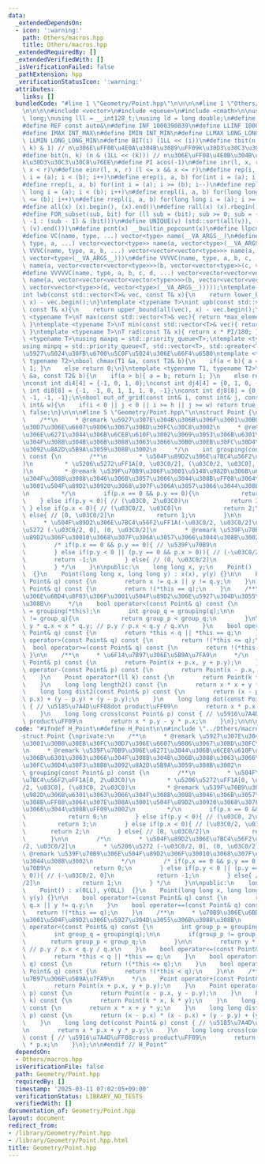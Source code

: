 ```yaml
---
data:
  _extendedDependsOn:
  - icon: ':warning:'
    path: Others/macros.hpp
    title: Others/macros.hpp
  _extendedRequiredBy: []
  _extendedVerifiedWith: []
  _isVerificationFailed: false
  _pathExtension: hpp
  _verificationStatusIcon: ':warning:'
  attributes:
    links: []
  bundledCode: "#line 1 \"Geometry/Point.hpp\"\n\n\n\n#line 1 \"Others/macros.hpp\"\
    \n\n\n\n#include <vector>\n#include <queue>\n#include <cmath>\n\nusing ll = long\
    \ long;\nusing lll = __int128_t;\nusing ld = long double;\n#define newl '\\n'\n\
    #define REF const auto&\n#define INF 1000390039\n#define LLINF 1000000039000000039\n\
    #define IMAX INT_MAX\n#define IMIN INT_MIN\n#define LLMAX LONG_LONG_MAX\n#define\
    \ LLMIN LONG_LONG_MIN\n#define BIT(i) (1LL << (i))\n#define tbit(n, k) ((n >>\
    \ k) & 1) // n\u306E\uFF08\u4E0A\u304B\u3089\uFF09k\u30D3\u30C3\u30C8\u76EE\n\
    #define bit(n, k) (n & (1LL << (k))) // n\u306E\uFF08\u4E0B\u304B\u3089\uFF09\
    k\u30D3\u30C3\u30C8\u76EE\n#define PI acos(-1)\n#define inr(l, x, r) (l <= x &&\
    \ x < r)\n#define einr(l, x, r) (l <= x && x <= r)\n#define rep(i, a, b) for(int\
    \ i = (a); i < (b); i++)\n#define erep(i, a, b) for(int i = (a); i <= (b); i++)\n\
    #define rrep(i, a, b) for(int i = (a); i >= (b); i--)\n#define repl(i, a, b) for(long\
    \ long i = (a); i < (b); i++)\n#define erepl(i, a, b) for(long long i = (a); i\
    \ <= (b); i++)\n#define rrepl(i, a, b) for(long long i = (a); i >= (b); i--)\n\
    #define all(x) (x).begin(), (x).end()\n#define rall(x) (x).rbegin(), (x).rend()\n\
    #define FOR_subset(sub, bit) for (ll sub = (bit); sub >= 0; sub = (sub == 0 ?\
    \ -1 : (sub - 1) & (bit)))\n#define UNIQUE(v) (std::sort(all(v)), (v).erase(std::unique(all(v)),\
    \ (v).end()))\n#define pcnt(x) __builtin_popcount(x)\n#define llpcnt(x) __builtin_popcountll(x)\n\
    #define VC(name, type, ...) vector<type> name(__VA_ARGS__)\n#define VVC(name,\
    \ type, a, ...) vector<vector<type>> name(a, vector<type>(__VA_ARGS__))\n#define\
    \ VVVC(name, type, a, b, ...) vector<vector<vector<type>>> name(a, vector<vector<type>>(b,\
    \ vector<type>(__VA_ARGS__)))\n#define VVVVC(name, type, a, b, c, ...) vector<vector<vector<vector<type>>>>\
    \ name(a, vector<vector<vector<type>>>(b, vector<vector<type>>(c, vector<type>(__VA_ARGS__))))\n\
    #define VVVVVC(name, type, a, b, c, d, ...) vector<vector<vector<vector<vector<type>>>>>\
    \ name(a, vector<vector<vector<vector<type>>>>(b, vector<vector<vector<type>>>(c,\
    \ vector<vector<type>>(d, vector<type>(__VA_ARGS__)))));\ntemplate <typename T>\n\
    int lwb(const std::vector<T>& vec, const T& x){\n    return lower_bound(all(vec),\
    \ x) - vec.begin();\n}\ntemplate <typename T>\nint upb(const std::vector<T>& vec,\
    \ const T& x){\n    return upper_bound(all(vec), x) - vec.begin();\n}\ntemplate\
    \ <typename T>\nT max(const std::vector<T>& vec){ return *max_element(all(vec));\
    \ }\ntemplate <typename T>\nT min(const std::vector<T>& vec){ return *min_element(all(vec));\
    \ }\ntemplate <typename T>\nT rad(const T& x){ return x * PI/180; }\ntemplate\
    \ <typename T>\nusing maxpq = std::priority_queue<T>;\ntemplate <typename T>\n\
    using minpq = std::priority_queue<T, std::vector<T>, std::greater<T>>;\n// \u6700\
    \u5927\u5024\u30FB\u6700\u5C0F\u5024\u306E\u66F4\u65B0\ntemplate <typename T1,\
    \ typename T2>\nbool chmax(T1 &a, const T2& b){\n    if(a < b){ a = b; return\
    \ 1; }\n    else return 0;\n}\ntemplate <typename T1, typename T2>\nbool chmin(T1\
    \ &a, const T2& b){\n    if(a > b){ a = b; return 1; }\n    else return 0;\n}\n\
    \nconst int di4[4] = {-1, 0, 1, 0};\nconst int dj4[4] = {0, 1, 0, -1};\nconst\
    \ int di8[8] = {-1, -1, 0, 1, 1, 1, 0, -1};\nconst int dj8[8] = {0, 1, 1, 1, 0,\
    \ -1, -1, -1};\n\nbool out_of_grid(const int& i, const int& j, const int& h, const\
    \ int& w){\n    if(i < 0 || j < 0 || i >= h || j >= w) return true;\n    return\
    \ false;\n}\n\n\n#line 5 \"Geometry/Point.hpp\"\n\nstruct Point {\nprivate:\n\
    \    /**\n     * @remark \u5927\u307E\u304B\u306B\u306F\u3001\u30B0\u30EB\u30FC\
    \u30D7\u306E\u6607\u9806\u3067\u30BD\u30FC\u30C8\u3002\n     * @remark \u539F\u70B9\
    \u306E\u6271\u3044\u306B\u6CE8\u610F\u3002\u3069\u3053\u306B\u6301\u3063\u3066\
    \u304F\u308B\u304B\u306B\u3088\u3063\u3066\u30B0\u30EB\u30FC\u30D4\u30F3\u30B0\
    \u3092\u8A2D\u5B9A\u3059\u308B\u3002\n     */\n    int grouping(const Point& p)\
    \ const {\n        /**\n         * \u504F\u89D2\u306E\u7BC4\u56F2\uFF1A[0, 2\u03C0\
    )\n         * \u5206\u5272\uFF1A[0, \u03C0/2], (\u03C0/2, \u03C0], (\u03C0, 2\u03C0\
    )\n         * @remark \u539F\u70B9\u306F\u3001\u5148\u982D\u306B\u6301\u3063\u3066\
    \u304F\u308B\u3088\u3046\u306B\u3057\u3066\u3044\u308B\uFF08\u3064\u307E\u308A\
    \u3001\u504F\u89D2\u30920\u3068\u307F\u306A\u3057\u3066\u3044\u308B\uFF09\u3002\
    \n         */\n        if(p.x == 0 && p.y == 0){\n            return 0;\n    \
    \    } else if(p.y < 0){ // (\u03C0, 2\u03C0)\n            return 3;\n       \
    \ } else if(p.x < 0){ // (\u03C0/2, \u03C0]\n            return 2;\n        }\
    \ else{ // [0, \u03C0/2]\n            return 1;\n        }\n\n        /*\n   \
    \     * \u504F\u89D2\u306E\u7BC4\u56F2\uFF1A(-\u03C0/2, \u03C0/2]\n        * \u5206\
    \u5272 (-\u03C0/2, 0], (0, \u03C0/2]\n        * @remark \u539F\u70B9\u306E\u504F\
    \u89D2\u306F\u30010\u3068\u307F\u306A\u3057\u3066\u3044\u308B\u3002\n        */\n\
    \        /* if(p.x == 0 && p.y == 0){ // \u539F\u70B9\n            return 0;\n\
    \        } else if(p.y < 0 || (p.y == 0 && p.x > 0)){ // (-\u03C0/2, 0]\n    \
    \        return -1;\n        } else{ // (0, \u03C0/2]\n            return 1;\n\
    \        } */\n    }\n\npublic:\n    long long x, y;\n    Point() : x(0LL), y(0LL)\
    \  {}\n    Point(long long x, long long y) : x(x), y(y) {}\n\n    bool operator!=(const\
    \ Point& q) const {\n        return x != q.x || y != q.y;\n    }\n    bool operator==(const\
    \ Point& q) const {\n        return !(*this == q);\n    }\n    /**\n     * \u70B9\
    \u306E\u6BD4\u8F03\u306F\u3001\u504F\u89D2\u306E\u5927\u304D\u3055\u306B\u3088\
    \u308B\n     */\n    bool operator<(const Point& q) const {\n        int group_p\
    \ = grouping(*this);\n        int group_q = grouping(q);\n\n        if(group_p\
    \ != group_q){\n            return group_p < group_q;\n        }\n\n        return\
    \ y * q.x < x * q.y; // p.y / p.x < q.y / q.x\n    }\n    bool operator<=(const\
    \ Point& q) const {\n        return *this < q || *this == q;\n    }\n    bool\
    \ operator>(const Point& q) const {\n        return !(*this <= q);\n    }\n  \
    \  bool operator>=(const Point& q) const {\n        return !(*this < q);\n   \
    \ }\n\n    /**\n     * \u6F14\u7B97\u306E\u5B9A\u7FA9\n     */\n    Point operator+(const\
    \ Point& p) const {\n        return Point(x + p.x, y + p.y);\n    }\n    Point\
    \ operator-(const Point& p) const {\n        return Point(x - p.x, y - p.y);\n\
    \    }\n    Point operator*(ll k) const {\n        return Point(k * x, k * y);\n\
    \    }\n    long long length2() const {\n        return x * x + y * y;\n    }\n\
    \    long long dist2(const Point& p) const {\n        return (x - p.x) * (x -\
    \ p.x) + (y - p.y) + (y - p.y);\n    }\n    long long dot(const Point& p) const\
    \ { // \u5185\u7A4D\uFF08dot product\uFF09\n        return x * p.x + y * p.y;\n\
    \    }\n    long long cross(const Point& p) const { // \u5916\u7A4D\uFF08cross\
    \ product\uFF09\n        return x * p.y - y * p.x;\n    }\n};\n\n\n"
  code: "#ifndef H_Point\n#define H_Point\n\n#include \"../Others/macros.hpp\"\n\n\
    struct Point {\nprivate:\n    /**\n     * @remark \u5927\u307E\u304B\u306B\u306F\
    \u3001\u30B0\u30EB\u30FC\u30D7\u306E\u6607\u9806\u3067\u30BD\u30FC\u30C8\u3002\
    \n     * @remark \u539F\u70B9\u306E\u6271\u3044\u306B\u6CE8\u610F\u3002\u3069\u3053\
    \u306B\u6301\u3063\u3066\u304F\u308B\u304B\u306B\u3088\u3063\u3066\u30B0\u30EB\
    \u30FC\u30D4\u30F3\u30B0\u3092\u8A2D\u5B9A\u3059\u308B\u3002\n     */\n    int\
    \ grouping(const Point& p) const {\n        /**\n         * \u504F\u89D2\u306E\
    \u7BC4\u56F2\uFF1A[0, 2\u03C0)\n         * \u5206\u5272\uFF1A[0, \u03C0/2], (\u03C0\
    /2, \u03C0], (\u03C0, 2\u03C0)\n         * @remark \u539F\u70B9\u306F\u3001\u5148\
    \u982D\u306B\u6301\u3063\u3066\u304F\u308B\u3088\u3046\u306B\u3057\u3066\u3044\
    \u308B\uFF08\u3064\u307E\u308A\u3001\u504F\u89D2\u30920\u3068\u307F\u306A\u3057\
    \u3066\u3044\u308B\uFF09\u3002\n         */\n        if(p.x == 0 && p.y == 0){\n\
    \            return 0;\n        } else if(p.y < 0){ // (\u03C0, 2\u03C0)\n   \
    \         return 3;\n        } else if(p.x < 0){ // (\u03C0/2, \u03C0]\n     \
    \       return 2;\n        } else{ // [0, \u03C0/2]\n            return 1;\n \
    \       }\n\n        /*\n        * \u504F\u89D2\u306E\u7BC4\u56F2\uFF1A(-\u03C0\
    /2, \u03C0/2]\n        * \u5206\u5272 (-\u03C0/2, 0], (0, \u03C0/2]\n        *\
    \ @remark \u539F\u70B9\u306E\u504F\u89D2\u306F\u30010\u3068\u307F\u306A\u3057\u3066\
    \u3044\u308B\u3002\n        */\n        /* if(p.x == 0 && p.y == 0){ // \u539F\
    \u70B9\n            return 0;\n        } else if(p.y < 0 || (p.y == 0 && p.x >\
    \ 0)){ // (-\u03C0/2, 0]\n            return -1;\n        } else{ // (0, \u03C0\
    /2]\n            return 1;\n        } */\n    }\n\npublic:\n    long long x, y;\n\
    \    Point() : x(0LL), y(0LL)  {}\n    Point(long long x, long long y) : x(x),\
    \ y(y) {}\n\n    bool operator!=(const Point& q) const {\n        return x !=\
    \ q.x || y != q.y;\n    }\n    bool operator==(const Point& q) const {\n     \
    \   return !(*this == q);\n    }\n    /**\n     * \u70B9\u306E\u6BD4\u8F03\u306F\
    \u3001\u504F\u89D2\u306E\u5927\u304D\u3055\u306B\u3088\u308B\n     */\n    bool\
    \ operator<(const Point& q) const {\n        int group_p = grouping(*this);\n\
    \        int group_q = grouping(q);\n\n        if(group_p != group_q){\n     \
    \       return group_p < group_q;\n        }\n\n        return y * q.x < x * q.y;\
    \ // p.y / p.x < q.y / q.x\n    }\n    bool operator<=(const Point& q) const {\n\
    \        return *this < q || *this == q;\n    }\n    bool operator>(const Point&\
    \ q) const {\n        return !(*this <= q);\n    }\n    bool operator>=(const\
    \ Point& q) const {\n        return !(*this < q);\n    }\n\n    /**\n     * \u6F14\
    \u7B97\u306E\u5B9A\u7FA9\n     */\n    Point operator+(const Point& p) const {\n\
    \        return Point(x + p.x, y + p.y);\n    }\n    Point operator-(const Point&\
    \ p) const {\n        return Point(x - p.x, y - p.y);\n    }\n    Point operator*(ll\
    \ k) const {\n        return Point(k * x, k * y);\n    }\n    long long length2()\
    \ const {\n        return x * x + y * y;\n    }\n    long long dist2(const Point&\
    \ p) const {\n        return (x - p.x) * (x - p.x) + (y - p.y) + (y - p.y);\n\
    \    }\n    long long dot(const Point& p) const { // \u5185\u7A4D\uFF08dot product\uFF09\
    \n        return x * p.x + y * p.y;\n    }\n    long long cross(const Point& p)\
    \ const { // \u5916\u7A4D\uFF08cross product\uFF09\n        return x * p.y - y\
    \ * p.x;\n    }\n};\n\n#endif // H_Point"
  dependsOn:
  - Others/macros.hpp
  isVerificationFile: false
  path: Geometry/Point.hpp
  requiredBy: []
  timestamp: '2025-03-11 07:02:05+09:00'
  verificationStatus: LIBRARY_NO_TESTS
  verifiedWith: []
documentation_of: Geometry/Point.hpp
layout: document
redirect_from:
- /library/Geometry/Point.hpp
- /library/Geometry/Point.hpp.html
title: Geometry/Point.hpp
---
```

